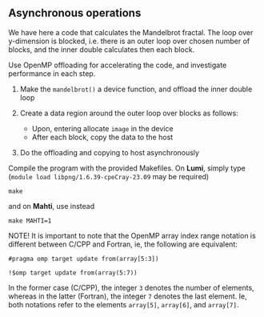 ## Asynchronous operations

We have here a code that calculates the Mandelbrot fractal. The
loop over y-dimension is blocked, i.e. there is an outer loop over
chosen number of blocks, and the inner double calculates then each block.

Use OpenMP offloading for accelerating the code, and investigate performance in
each step.

1. Make the `mandelbrot()` a device function, and offload the inner double loop

2. Create a data region around the outer loop over blocks as follows:
     - Upon, entering allocate `image` in the device
     - After each block, copy the data to the host
3. Do the offloading and copying to host asynchronously

Compile the program with the provided Makefiles. On **Lumi**, simply type (`module load libpng/1.6.39-cpeCray-23.09` may be required)
```
make
```
and on **Mahti**, use instead
```
make MAHTI=1
```

NOTE! It is important to note that the OpenMP array index range notation is different between C/CPP and Fortran, ie, the following are equivalent:

```
#pragma omp target update from(array[5:3])
```
```
!$omp target update from(array(5:7))
```
In the former case (C/CPP), the integer `3` denotes the number of elements, whereas in the latter (Fortran), the integer `7` denotes the last element. Ie, both notations refer to the elements `array[5]`, `array[6]`, and `array[7]`.
